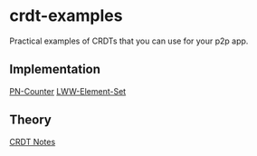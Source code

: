 # crdt-examples

Practical examples of CRDTs that you can use for your p2p app.

## Implementation
[PN-Counter](https://github.com/noansknv/operational_transformation) 
[LWW-Element-Set](https://github.com/heinrich10/lww-set)

## Theory

[CRDT Notes](https://github.com/pfrazee/crdt_notes)
